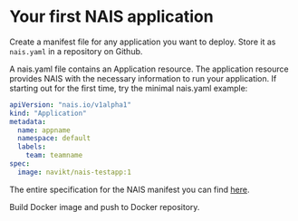 # Your first NAIS application

Create a manifest file for any application you want to deploy. Store it as `nais.yaml` in a repository on Github.

A nais.yaml file contains an Application resource. The application resource provides NAIS with the necessary information to run your application. If starting out for the first time, try the minimal nais.yaml example:

```yaml
apiVersion: "nais.io/v1alpha1"
kind: "Application"
metadata:
  name: appname
  namespace: default
  labels:
    team: teamname
spec:
  image: navikt/nais-testapp:1
```

The entire specification for the NAIS manifest you can find [here](in-depth/nais-manifest).

Build Docker image and push to Docker repository.
